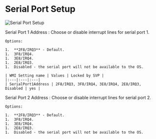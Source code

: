 # Serial Port Setup

![Serial Port Setup](https://cdrt.github.io/mk_docs/ref/bios/settings/thinkcentre/img/tc_serial_port_setup.PNG)

Serial Port 1 Address
:  Choose or disable interrupt lines for serial port 1.

    Options:

    1.  **2F8/IRQ3** - Default.
    1.  3F8/IRQ4.
    1.  3E8/IRQ4.
    1.  2E8/IRQ3.
    1.  Disabled - the serial port will not be available to the OS.

    | WMI Setting name | Values | Locked by SVP |
    |:---|:---|:---|
    | SerialPort1Address | 2F8/IRQ3, 3F8/IRQ4, 3E8/IRQ4, 2E8/IRQ3, Disabled | yes |

Serial Port 2 Address
:  Choose or disable interrupt lines for serial port 2.

    Options:

    1.  **2F8/IRQ3** - Default.
    1.  3F8/IRQ4.
    1.  3E8/IRQ4.
    1.  2E8/IRQ3.
    1.  Disabled - the serial port will not be available to the OS.
